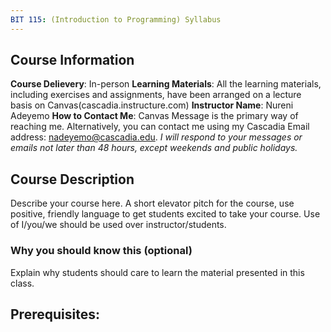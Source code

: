 ```yaml
---
BIT 115: (Introduction to Programming) Syllabus
---
```



## Course Information
**Course Delievery**: In-person
**Learning Materials**: All the learning materials, including exercises and assignments, have been arranged on a lecture basis on Canvas(cascadia.instructure.com)
**Instructor Name**: Nureni Adeyemo
**How to Contact Me**: Canvas Message is the primary way of reaching me. Alternatively, you can contact me using my Cascadia Email address: nadeyemo@cascadia.edu. *I will respond to 
your messages or emails not later than 48 hours, except weekends and public holidays.*


## Course Description

Describe your course here. A short elevator pitch for the course, use positive, friendly language to get students excited to take your course. Use of I/you/we should be used over instructor/students.

### Why you should know this (optional)

Explain why students should care to learn the material presented in this class.

## Prerequisites:  
